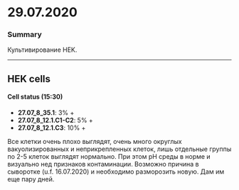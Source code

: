 29.07.2020
==========

### Summary
Культивирование HEK.

---

## HEK cells
#### Cell status (15:30)
- **27.07_8_35.1**: 3% +
- **27.07_8_12.1.C1-С2**: 5% +
- **27.07_8_12.1.С3**: 10% +

Все клетки очень плохо выглядят, очень много округлых вакуолизированных и неприкрепленных клеток, лишь отдельные группы по 2-5 клеток выглядят нормально. При этом pH среды в норме и визуально нед признаков контаминации. Возможно причина в сыворотке (u.f. 16.07.2020) и необходимо разморозить новую.
Дам им еще пару дней.
